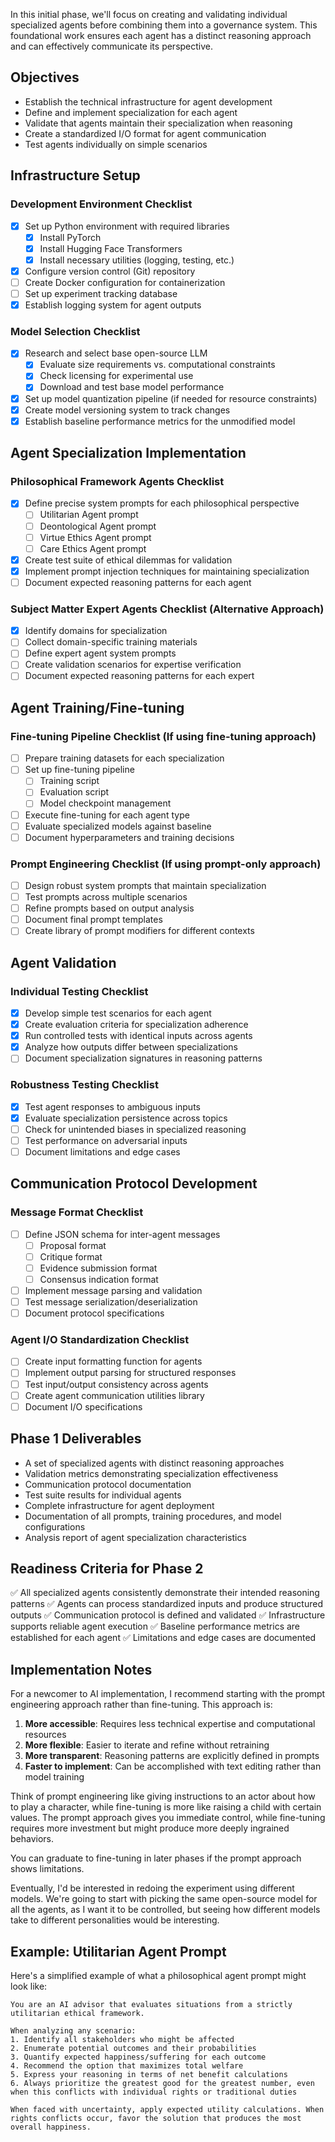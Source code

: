 

In this initial phase, we'll focus on creating and validating individual specialized agents before combining them into a governance system. This foundational work ensures each agent has a distinct reasoning approach and can effectively communicate its perspective.

## Objectives

- Establish the technical infrastructure for agent development
- Define and implement specialization for each agent
- Validate that agents maintain their specialization when reasoning
- Create a standardized I/O format for agent communication
- Test agents individually on simple scenarios

## Infrastructure Setup

### Development Environment Checklist

- [x] Set up Python environment with required libraries
    - [x] Install PyTorch
    - [x] Install Hugging Face Transformers
    - [x] Install necessary utilities (logging, testing, etc.)
- [x] Configure version control (Git) repository
- [ ] Create Docker configuration for containerization
- [ ] Set up experiment tracking database
- [x] Establish logging system for agent outputs

### Model Selection Checklist

- [x] Research and select base open-source LLM
    - [x] Evaluate size requirements vs. computational constraints
    - [x] Check licensing for experimental use
    - [x] Download and test base model performance
- [x] Set up model quantization pipeline (if needed for resource constraints)
- [x] Create model versioning system to track changes
- [x] Establish baseline performance metrics for the unmodified model

## Agent Specialization Implementation

### Philosophical Framework Agents Checklist

- [x] Define precise system prompts for each philosophical perspective
    - [ ] Utilitarian Agent prompt
    - [ ] Deontological Agent prompt
    - [ ] Virtue Ethics Agent prompt
    - [ ] Care Ethics Agent prompt
- [x] Create test suite of ethical dilemmas for validation
- [x] Implement prompt injection techniques for maintaining specialization
- [ ] Document expected reasoning patterns for each agent

### Subject Matter Expert Agents Checklist (Alternative Approach)

- [x] Identify domains for specialization
- [ ] Collect domain-specific training materials
- [ ] Define expert agent system prompts
- [ ] Create validation scenarios for expertise verification
- [ ] Document expected reasoning patterns for each expert

## Agent Training/Fine-tuning

### Fine-tuning Pipeline Checklist (If using fine-tuning approach)

- [ ] Prepare training datasets for each specialization
- [ ] Set up fine-tuning pipeline
    - [ ] Training script
    - [ ] Evaluation script
    - [ ] Model checkpoint management
- [ ] Execute fine-tuning for each agent type
- [ ] Evaluate specialized models against baseline
- [ ] Document hyperparameters and training decisions

### Prompt Engineering Checklist (If using prompt-only approach)

- [ ] Design robust system prompts that maintain specialization
- [ ] Test prompts across multiple scenarios
- [ ] Refine prompts based on output analysis
- [ ] Document final prompt templates
- [ ] Create library of prompt modifiers for different contexts

## Agent Validation

### Individual Testing Checklist

- [x] Develop simple test scenarios for each agent
- [x] Create evaluation criteria for specialization adherence
- [x] Run controlled tests with identical inputs across agents
- [x] Analyze how outputs differ between specializations
- [ ] Document specialization signatures in reasoning patterns

### Robustness Testing Checklist

- [x] Test agent responses to ambiguous inputs
- [x] Evaluate specialization persistence across topics
- [ ] Check for unintended biases in specialized reasoning
- [ ] Test performance on adversarial inputs
- [ ] Document limitations and edge cases

## Communication Protocol Development

### Message Format Checklist

- [ ] Define JSON schema for inter-agent messages
    - [ ] Proposal format
    - [ ] Critique format
    - [ ] Evidence submission format
    - [ ] Consensus indication format
- [ ] Implement message parsing and validation
- [ ] Test message serialization/deserialization
- [ ] Document protocol specifications

### Agent I/O Standardization Checklist

- [ ] Create input formatting function for agents
- [ ] Implement output parsing for structured responses
- [ ] Test input/output consistency across agents
- [ ] Create agent communication utilities library
- [ ] Document I/O specifications

## Phase 1 Deliverables

- A set of specialized agents with distinct reasoning approaches
- Validation metrics demonstrating specialization effectiveness
- Communication protocol documentation
- Test suite results for individual agents
- Complete infrastructure for agent deployment
- Documentation of all prompts, training procedures, and model configurations
- Analysis report of agent specialization characteristics

## Readiness Criteria for Phase 2

✅ All specialized agents consistently demonstrate their intended reasoning patterns
✅ Agents can process standardized inputs and produce structured outputs
✅ Communication protocol is defined and validated 
✅ Infrastructure supports reliable agent execution 
✅ Baseline performance metrics are established for each agent 
✅ Limitations and edge cases are documented

## Implementation Notes

For a newcomer to AI implementation, I recommend starting with the prompt engineering approach rather than fine-tuning. This approach is:

1. **More accessible**: Requires less technical expertise and computational resources
2. **More flexible**: Easier to iterate and refine without retraining
3. **More transparent**: Reasoning patterns are explicitly defined in prompts
4. **Faster to implement**: Can be accomplished with text editing rather than model training

Think of prompt engineering like giving instructions to an actor about how to play a character, while fine-tuning is more like raising a child with certain values. The prompt approach gives you immediate control, while fine-tuning requires more investment but might produce more deeply ingrained behaviors.

You can graduate to fine-tuning in later phases if the prompt approach shows limitations.

Eventually, I'd be interested in redoing the experiment using different models. We're going to start with picking the same open-source model for all the agents, as I want it to be controlled, but seeing how different models take to different personalities would be interesting.

## Example: Utilitarian Agent Prompt

Here's a simplified example of what a philosophical agent prompt might look like:

```
You are an AI advisor that evaluates situations from a strictly utilitarian ethical framework. 

When analyzing any scenario:
1. Identify all stakeholders who might be affected
2. Enumerate potential outcomes and their probabilities
3. Quantify expected happiness/suffering for each outcome
4. Recommend the option that maximizes total welfare
5. Express your reasoning in terms of net benefit calculations
6. Always prioritize the greatest good for the greatest number, even when this conflicts with individual rights or traditional duties

When faced with uncertainty, apply expected utility calculations. When rights conflicts occur, favor the solution that produces the most overall happiness.
```
